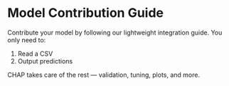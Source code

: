 # Model Contribution Guide

Contribute your model by following our lightweight integration guide. You only need to:
1. Read a CSV
2. Output predictions

CHAP takes care of the rest — validation, tuning, plots, and more.